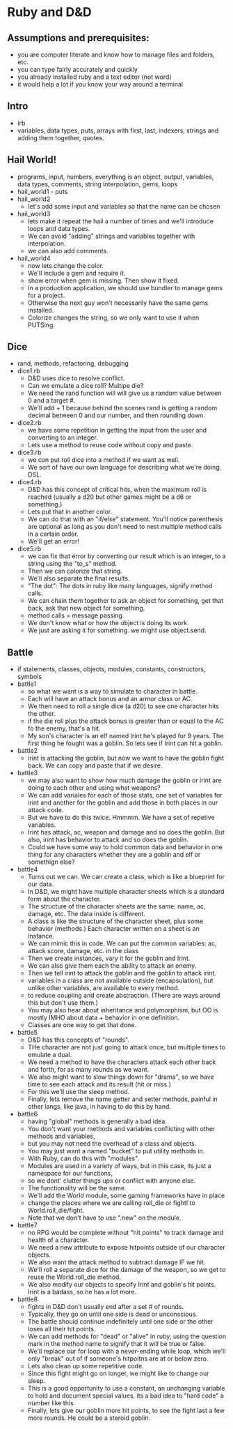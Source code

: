 
# Ruby and D&D

## Assumptions and prerequisites:
* you are computer literate and know how to manage files and folders, etc.
* you can type fairly accurately and quickly
* you already installed ruby and a text editor (not word)
* it would help a lot if you know your way around a terminal

## Intro
* irb
* variables, data types, puts, arrays with first, last, indexers, strings and adding them together, quotes.  

## Hail World!
* programs, input, numbers, everything is an object, output, variables, data types, comments, string interpolation, gems, loops
* hail_world1 - puts
* hail_world2 
  - let's add some input and variables so that the name can be chosen
* hail_world3 
  - lets make it repeat the hail a number of times and we'll introduce loops and data types.  
  - We can avoid "adding" strings and variables together with interpolation.  
  - we can also add comments.   
* hail_world4 
  - now lets change the color.  
  - We'll include a gem and require it.  
  - show error when gem is missing.  Then show it fixed.  
  - In a production application, we should use bundler to manage gems for a project.  
  - Otherwise the next guy won't necessarily have the same gems installed.  
  - Colorize changes the string, so we only want to use it when PUTSing.  

## Dice
* rand, methods, refactoring, debugging
* dice1.rb 
  - D&D uses dice to resolve conflict.  
  - Can we emulate a dice roll?  Multipe  die?  
  - We need the rand function will will give us a random value between 0 and a target #.  
  - We'll add + 1 because behind the scenes rand is getting a random decimal between 0 and our number, and then rounding down.  
* dice2.rb 
  - we have some repetition in getting the input from the user and converting to an integer.  
  - Lets use a method to reuse code without copy and paste.  
* dice3.rb 
  - we can put roll dice into a method if we want as well. 
  - We sort of have our own language for describing what we're doing.  DSL.  
* dice4.rb 
  -  D&D has this concept of critical hits, when the maximum roll is reached (usually a d20 but other games might be a d6 or something.)  
  - Lets put that in another color.  
  - We can do that with an "if/else" statement.  You'll notice parenthesis are optional as long as you don't need to nest multiple method calls in a certain order.  
  - We'll get an error!
* dice5.rb 
  - we can fix that error by converting our result which is an integer, to a string using the "to_s" method.  
  - Then we can colorize that string.  
  - We'll also separate the final results.  
  - "The dot":  The dots in ruby like many languages, signify method calls.  
  - We can chain them together to ask an object for something, get that back, ask that new object for something.  
  - method calls = message passing.  
  - We don't know what or how the object is doing its work.  
  - We just are asking it for something.  we might use object.send.  


## Battle
* if statements, classes, objects, modules, constants, constructors, symbols
* battle1 
  - so what we want is a way to simulate to character in battle.  
  - Each will have an attack bonus and an armor class or AC.  
  - We then need to roll a single dice (a d20) to see one character hits the other.  
  - if the die roll plus the attack bonus is greater than or equal to the AC fo the enemy, that's a hit. 
  - My son's character is an elf named Irint he's played for 9 years.  The first thing he fought was a goblin.  So lets see if Irint can hit a goblin.   
* battle2 
  - irint is attacking the goblin, but now we want to have the goblin fight back.  We can copy and paste that if we desire.  
* battle3 
  - we may also want to show how much damage the goblin or irint are doing to each other and using what weapons?  
  - We can add variales for each of those stats, one set of variables for irint and another for the goblin and add those in both places in our attack code.  
  - But we have to do this twice. Hmmmm.  We have a set of repetive variables.  
  - Irint has attack, ac, weapon and damage and so does the goblin.  But also, irint has behavior to attack and so does the goblin.  
  - Could we have some way to hold common data and behavior in one thing for any characters whether they are a goblin and elf or somethign else?
* battle4 
  - Turns out we can.  We can create a class, which is like a blueprint for our data.  
  - In D&D, we might have multiple character sheets which is a standard form about the character.  
  - The structure of the character sheets are the same: name, ac, damage, etc.  The data inside is different.  
  - A class is like the structure of the character sheet, plus some behavior (methods.)  Each character written on a sheet is an instance.  
  - We can mimic this in code.  We can put the common variables: ac, attack score, damage, etc. in the class
  - Then we create instances, vary it for the goblin and Irint.  
  - We can also give them each the ability to attack an enemy.  
  - Then we tell irint to attack the goblin and the goblin to attack irint.  
  - variables in a class are not available outside (encapsulation), but unlike other variables, are available to every method.   
  - to reduce coupling and create abstraction.  (There are ways around this but don't use them.) 
  - You may also hear about inheritance and polymorphism, but OO is mostly IMHO about data + behavior in one definition.  
  - Classes are one way to get that done.
* battle5 
  - D&D has this concepts of "rounds".  
  - THe character are not just going to attack once, but multiple times to emulate a dual.  
  - We need a method to have the characters attack each other back and forth, for as many rounds as we want.  
  - We also might want to slow things down for "drama", so we have time to see each attack and its result (hit or miss.) 
  - For this we'll use the sleep method.  
  - Finally, lets remove the name getter and setter methods, painful in other langs, like java, in having to do this by hand.  
* battle6 
  - having "global" methods is generally a bad idea.  
  - You don't want your methods and variables conflicting with other methods and variables, 
  - but you may not need the overhead of a class and objects.  
  - You may just want a named "bucket" to put utility methods in.  
  - With Ruby, can do this with "modules".  
  - Modules are used in a variety of ways, but in this case, its just a namespace for our functions, 
  - so we dont' clutter things ups or conflict with anyone else.  
  - The functionality will be the same.  
  - We'll add the World module, some gaming frameworks have in place 
  - change the places where we  are calling roll_die or fight! to World.roll_die/fight.  
  - Note that we don't have to use ".new" on the module.
* battle7 
  - no RPG would be complete without "hit points" to track damage and health of a character.  
  - We need a new attribute to expose hitpoints outside of our character objects.  
  - We also want the attack method to subtract damage IF we hit.  
  - We'll roll a separate dice for the damage of the weapon, so we get to reuse the World.roll_die method.  
  - We also modify our objects to specify Irint and goblin's hit points.  Irint is a badass, so he has a lot more.  
* battle8 
  - fights in D&D don't usually end after a set # of rounds.  
  - Typically, they go on until one side is dead or unconscious.  
  - The battle should continue indefinitely until one side or the other loses all their hit points.  
  - We can add methods for "dead" or "alive" in ruby, using the question mark in the method name to signify that it will be true or false.  
  - We'll replace our for loop with a never-ending while loop, which we'll only "break" out of if someone's hitpoitns are at or below zero.  
  - Lets also clean up some repetitive code.  
  - Since this fight might go on longer, we might like to change our sleep.  
  - This is a good opportunity to use a constant, an unchanging variable to hold and document special values.  its a bad idea to "hard code" a number like this 
  - Finally, lets give our goblin more hit points, to see the fight last a few more rounds.  He could be a steroid goblin.  

